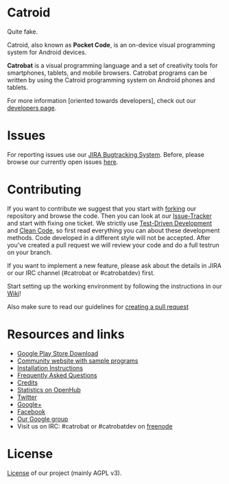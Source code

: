 # Catroid #
Quite fake.

Catroid, also known as **Pocket Code**, is an on-device visual programming system for Android devices.

**Catrobat** is a visual programming language and a set of creativity tools for smartphones, tablets, and mobile browsers. 
Catrobat programs can be written by using the Catroid programming system on Android phones and tablets.

For more information [oriented towards developers], check out our [developers page](http://developer.catrobat.org/).

# Issues #

For reporting issues use our [JIRA Bugtracking System](https://jira.catrob.at/secure/CreateIssue.jspa?pid=10402&issuetype=1). Before, please browse our currently open issues [here](https://jira.catrob.at/secure/IssueNavigator.jspa?reset=true&jqlQuery=project+%3D+CAT+AND+resolution+%3D+Unresolved+ORDER+BY+priority+DESC%2C+key+DESC&mode=hide).


# Contributing #

If you want to contribute we suggest that you start with [forking](https://help.github.com/articles/fork-a-repo/) our repository and browse the code. Then you can look at our [Issue-Tracker](https://jira.catrob.at/secure/RapidBoard.jspa?rapidView=60) and start with fixing one ticket. We strictly use [Test-Driven Development](http://c2.com/cgi/wiki?TestDrivenDevelopment) and [Clean Code](http://www.planetgeek.ch/wp-content/uploads/2013/06/Clean-Code-V2.2.pdf), so first read everything you can about these development methods. Code developed in a different style will not be accepted. 
After you've created a pull request we will review your code and do a full testrun on your branch.

If you want to implement a new feature, please ask about the details in JIRA or our IRC channel (#catrobat or #catrobatdev) first.

Start setting up the working environment by following the instructions in our  [Wiki](https://github.com/Catrobat/Catroid/wiki/Setup-working-environment)!

Also make sure to read our guidelines for [creating a pull request](https://github.com/Catrobat/Catroid/wiki/Creating-a-pull-request)


# Resources and links #
* [Google Play Store Download](https://play.google.com/store/apps/details?id=org.catrobat.catroid)
* [Community website with sample programs](https://pocketcode.org/)
* [Installation Instructions](https://github.com/Catrobat/Catroid/wiki/Installation-Instructions)
* [Frequently Asked Questions](https://github.com/Catrobat/Catroid/wiki/Frequently-Asked-Questions)
* [Credits](http://developer.catrobat.org/credits)
* [Statistics on OpenHub](https://www.openhub.net/p/catrobat/)
* [Twitter](http://twitter.com/Catroid)
* [Google+](https://plus.google.com/u/0/+CatrobatOrgAdmin/posts)
* [Facebook](https://www.facebook.com/CatrobatPocketCode?fref=ts)
* [Our Google group](https://groups.google.com/forum/?fromgroups#!forum/catrobat)
* Visit us on IRC: #catrobat or #catrobatdev on [freenode](http://freenode.net/)

# License #
[License](http://developer.catrobat.org/licenses) of our project (mainly AGPL v3).
